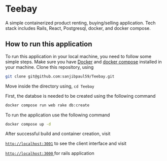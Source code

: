 # Teebay
A simple containerized product renting, buying/selling application. Tech stack includes Rails, React, Postgresql, docker, and docker compose. 

## How to run this application

To run this application in your local machine, you need to follow some simple steps. Make sure you have [Docker](https://docs.docker.com/engine/install/) and [docker compose](https://docs.docker.com/compose/install/) installed in your machine.
Clone this repository, using 
```bash 
git clone git@github.com:sanjibpaul59/Teebay.git
```

Move inside the directory using, `cd Teebay`

First, the databse is needed to be created using the following command

```bash 
docker compose run web rake db:create
``` 
To run the application use the following command 
```bash
docker compose up -d
```

After successful build and container creation, visit 

[`http://localhost:3001`](http://localhost:3000)
to see the client interface and visit 
 
 [`http://localhost:3000` ](http://localhost:3000) for rails application